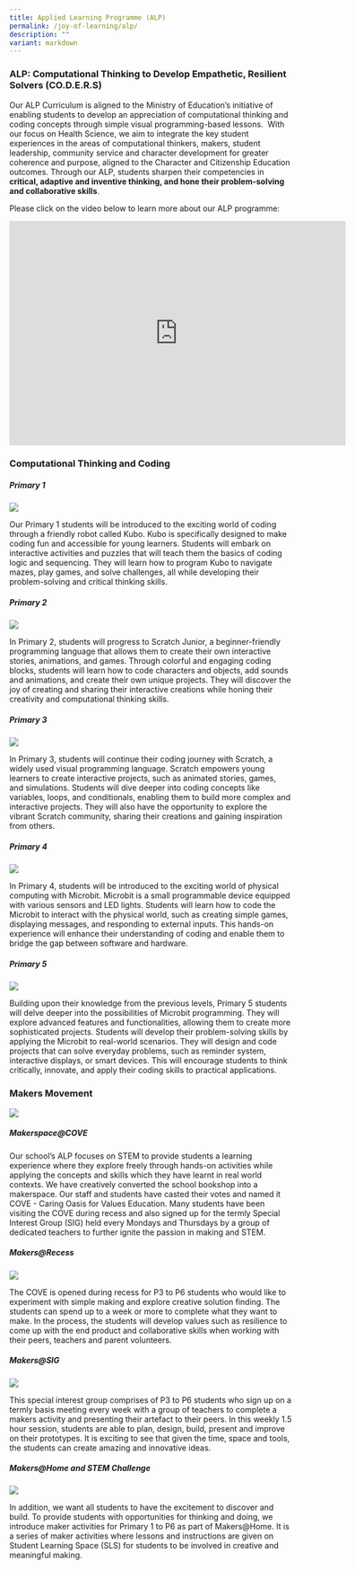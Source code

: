 ```yaml
---
title: Applied Learning Programme (ALP)
permalink: /joy-of-learning/alp/
description: ""
variant: markdown
---
```

### **ALP: Computational Thinking to Develop Empathetic, Resilient Solvers (CO.D.E.R.S)**

Our ALP Curriculum is aligned to the Ministry of Education’s initiative of enabling students to develop an appreciation of computational thinking and coding concepts through simple visual programming-based lessons.&nbsp; With our focus on Health Science, we aim to integrate the key student experiences in the areas of computational thinkers, makers, student leadership, community service and character development for greater coherence and purpose, aligned to the Character and Citizenship Education outcomes.&nbsp;Through our ALP, students sharpen their competencies in **critical, adaptive and inventive thinking, and hone their problem-solving and collaborative skills**.

Please click on the video below to learn more about our ALP programme:

<iframe allowfullscreen="" allow="accelerometer; autoplay; clipboard-write; encrypted-media; gyroscope; picture-in-picture; web-share" frameborder="0" title="YouTube video player" src="https://www.youtube.com/embed/bv_AkSs6vgs?si=I14QwtymPOp3jIQ1" height="400" width="600"></iframe>


### **Computational Thinking and Coding**

##### **Primary 1**

![](/images/Joy%20of%20Learning/ALP%20&amp;%20E3/alp2023%20(1).png)

Our Primary 1 students will be introduced to the exciting world of coding through a friendly robot called Kubo. Kubo is specifically designed to make coding fun and accessible for young learners. Students will embark on interactive activities and puzzles that will teach them the basics of coding logic and sequencing. They will learn how to program Kubo to navigate mazes, play games, and solve challenges, all while developing their problem-solving and critical thinking skills. 

##### **Primary 2**
![](/images/Joy%20of%20Learning/ALP%20&amp;%20E3/alp2023%20(2).png)

In Primary 2, students will progress to Scratch Junior, a beginner-friendly programming language that allows them to create their own interactive stories, animations, and games. Through colorful and engaging coding blocks, students will learn how to code characters and objects, add sounds and animations, and create their own unique projects. They will discover the joy of creating and sharing their interactive creations while honing their creativity and computational thinking skills.

##### **Primary 3**
![](/images/Joy%20of%20Learning/ALP%20&amp;%20E3/alp2023%20(3).png)

In Primary 3, students will continue their coding journey with Scratch, a widely used visual programming language. Scratch empowers young learners to create interactive projects, such as animated stories, games, and simulations. Students will dive deeper into coding concepts like variables, loops, and conditionals, enabling them to build more complex and interactive projects. They will also have the opportunity to explore the vibrant Scratch community, sharing their creations and gaining inspiration from others.

##### **Primary 4**

![](/images/Joy%20of%20Learning/ALP%20&amp;%20E3/alp2023%20(4).png)

In Primary 4, students will be introduced to the exciting world of physical computing with Microbit. Microbit is a small programmable device equipped with various sensors and LED lights. Students will learn how to code the Microbit to interact with the physical world, such as creating simple games, displaying messages, and responding to external inputs. This hands-on experience will enhance their understanding of coding and enable them to bridge the gap between software and hardware.



##### **Primary 5**

![](/images/Joy%20of%20Learning/ALP%20&amp;%20E3/alp2023%20(5).png)

Building upon their knowledge from the previous levels, Primary 5 students will delve deeper into the possibilities of Microbit programming. They will explore advanced features and functionalities, allowing them to create more sophisticated projects. Students will develop their problem-solving skills by applying the Microbit to real-world scenarios. They will design and code projects that can solve everyday problems, such as reminder system, interactive displays, or smart devices. This will encourage students to think critically, innovate, and apply their coding skills to practical applications.


### **Makers Movement**

![](/images/Joy%20of%20Learning/ALP%20&amp;%20E3/alp2023%20(6).png)

##### Makerspace@COVE

Our school’s ALP focuses on STEM to provide students a learning experience where they explore freely through hands-on activities while applying the concepts and skills which they have learnt in real world contexts. We have creatively converted the school bookshop into a makerspace. Our staff and students have casted their votes and named it COVE - Caring Oasis for Values Education. Many students have been visiting the COVE during recess and also signed up for the termly Special Interest Group (SIG) held every Mondays and Thursdays by a group of dedicated teachers to further ignite the passion in making and STEM.

##### Makers@Recess

![](/images/Joy%20of%20Learning/ALP%20&amp;%20E3/alp2023%20(7).png)

The COVE is opened during recess for P3 to P6 students who would like to experiment with simple making and explore creative solution finding. The students can spend up to a week or more to complete what they want to make. In the process, the students will develop values such as resilience to come up with the end product and collaborative skills when working with their peers, teachers and parent volunteers.

##### Makers@SIG

![](/images/Joy%20of%20Learning/ALP%20&amp;%20E3/alp2023%20(8).png)

This special interest group comprises of P3 to P6 students who sign up on a termly basis meeting every week with a group of teachers to complete a makers activity and presenting their artefact to their peers. In this weekly 1.5 hour session, students are able to plan, design, build, present and improve on their prototypes. It is exciting to see that given the time, space and tools, the students can create amazing and innovative ideas.

##### Makers@Home and STEM Challenge

![](/images/Joy%20of%20Learning/ALP%20&amp;%20E3/alp2023%20(9).png)

In addition, we want all students to have the excitement to discover and build. To provide students with opportunities for thinking and doing, we introduce maker activities for Primary 1 to P6 as part of Makers@Home. It is a series of maker activities where lessons and instructions are given on Student Learning Space (SLS) for students to be involved in creative and meaningful making.